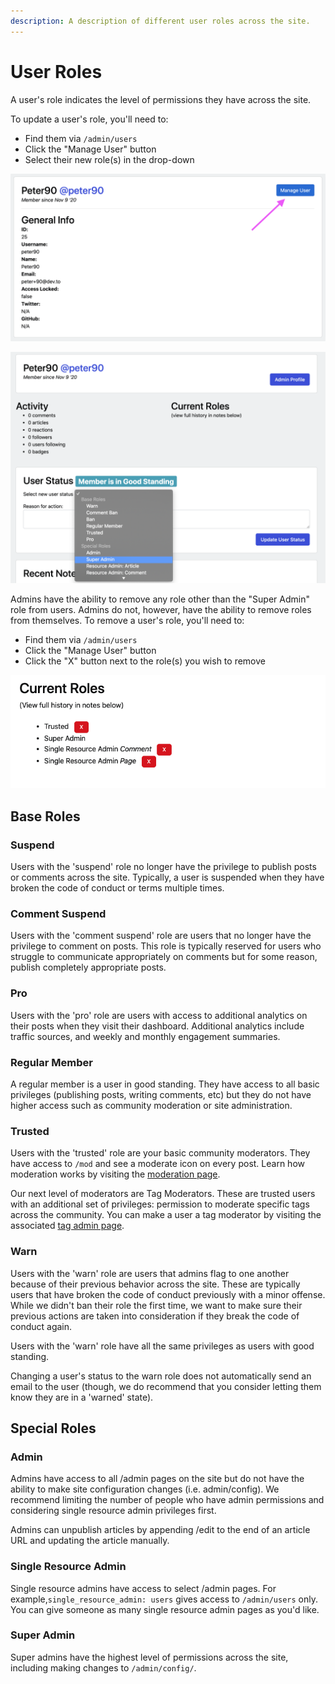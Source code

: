 ```yaml
---
description: A description of different user roles across the site.
---
```


# User Roles

A user's role indicates the level of permissions they have across the site.

To update a user's role, you'll need to:

* Find them via `/admin/users`
* Click the "Manage User" button
* Select their new role\(s\) in the drop-down

![This is the page available at /admin/users](../../.gitbook/assets/screen-shot-2020-12-03-at-12.41.06-pm.png)

![This is the page to manage users](../../.gitbook/assets/screen-shot-2020-12-03-at-12.41.18-pm.png)

Admins have the ability to remove any role other than the "Super Admin" role from users. Admins do not, however, have the ability to remove roles from themselves. To remove a user's role, you'll need to:

* Find them via `/admin/users`
* Click the "Manage User" button
* Click the "X" button next to the role\(s\) you wish to remove

![This is where admins can remove roles from users other than themselves](../../.gitbook/assets/screen-shot-2021-02-08-at-10.16.44-am.png)

## Base Roles

### Suspend

Users with the 'suspend' role no longer have the privilege to publish posts or comments across the site. Typically, a user is suspended when they have broken the code of conduct or terms multiple times.

### Comment Suspend

Users with the 'comment suspend' role are users that no longer have the privilege to comment on posts. This role is typically reserved for users who struggle to communicate appropriately on comments but for some reason, publish completely appropriate posts.

### Pro

Users with the 'pro' role are users with access to additional analytics on their posts when they visit their dashboard. Additional analytics include traffic sources, and weekly and monthly engagement summaries. 

### Regular Member

A regular member is a user in good standing. They have access to all basic privileges \(publishing posts, writing comments, etc\) but they do not have higher access such as community moderation or site administration. 

### Trusted

Users with the 'trusted' role are your basic community moderators. They have access to `/mod` and see a moderate icon on every post. Learn how moderation works by visiting the [moderation page]().

Our next level of moderators are Tag Moderators. These are trusted users with an additional set of privileges: permission to moderate specific tags across the community. You can make a user a tag moderator by visiting the associated [tag admin page]().

### Warn

Users with the 'warn' role are users that admins flag to one another because of their previous behavior across the site. These are typically users that have broken the code of conduct previously with a minor offense. While we didn't ban their role the first time, we want to make sure their previous actions are taken into consideration if they break the code of conduct again. 

Users with the 'warn' role have all the same privileges as users with good standing.

Changing a user's status to the warn role does not automatically send an email to the user \(though, we do recommend that you consider letting them know they are in a 'warned' state\). 

## Special Roles

### Admin

Admins have access to all /admin pages on the site but do not have the ability to make site configuration changes \(i.e. admin/config\). We recommend limiting the number of people who have admin permissions and considering single resource admin privileges first.

Admins can unpublish articles by appending /edit to the end of an article URL and updating the article manually. 

### Single Resource Admin

Single resource admins have access to select /admin pages. For example,`single_resource_admin: users` gives access to `/admin/users` only. You can give someone as many single resource admin pages as you'd like. 

### Super Admin

Super admins have the highest level of permissions across the site, including making changes to `/admin/config/`.

